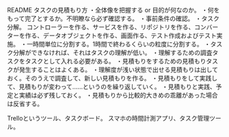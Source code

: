 README
タスクの見積もり方
・全体像を把握する or 目的が何なのか。
・何をもって完了とするか。不明瞭なら必ず確認する。
・事前条件の確認。
・タスク分解。 コントローラーを作る、サービスを作る、リポジトリを作る、コンバーターを作る、データオブジェクトを作る、画面作る、テスト作成およびテスト実施。
・一時間単位に分割する。1時間で終わるくらいの粒度に分割する。
・タスク分解ができなければ、それはタスクの理解が低い。
・理解するための調査タスクをタスクとして入れる必要がある。
・見積もりをするための見積もりタスクが発生することはよくある。
・理解度が浅い状態で出せる見積もりは出しておく。そのうえで調査して、新しい見積もりを作る。
・見積もりをして実践して、見積もりが変わって……というのを繰り返していく。
・見積もりと実践、予定と実績は必ず残しておく。
・見積もりから比較的大きめの乖離があった場合は反省する。

Trelloというツール、タスクボード。 
スマホの時間計測アプリ、タスク管理ツール。

